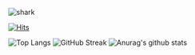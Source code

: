 ![shark](https://capsule-render.vercel.app/api?type=shark&text=Welcome%20To%20Divinity6's%20Github⚡&fontSize=50&color=gradient&height=140)

[![Hits](https://hits.seeyoufarm.com/api/count/incr/badge.svg?url=https%3A%2F%2Fgrey920.github.io&count_bg=%238A779C&title_bg=%233F4145&icon=&icon_color=%23E7E7E7&title=hits&edge_flat=false)](https://hits.seeyoufarm.com)


![Top Langs](https://github-readme-stats.vercel.app/api/top-langs/?username=divinity6&layout=compact&theme=transparent)
![GitHub Streak](https://github-readme-streak-stats.herokuapp.com/?user=divinity6&theme=tokyonight)
![Anurag's github stats](https://github-readme-stats.vercel.app/api?username=divinity6&show_icons=true&theme=radical)

<!--
### Hi there 👋
**divinity6/divinity6** is a ✨ _special_ ✨ repository because its `README.md` (this file) appears on your GitHub profile.

Here are some ideas to get you started:

- 🔭 I’m currently working on ...
- 🌱 I’m currently learning ...
- 👯 I’m looking to collaborate on ...
- 🤔 I’m looking for help with ...
- 💬 Ask me about ...
- 📫 How to reach me: ...
- 😄 Pronouns: ...
- ⚡ Fun fact: ...
-->
